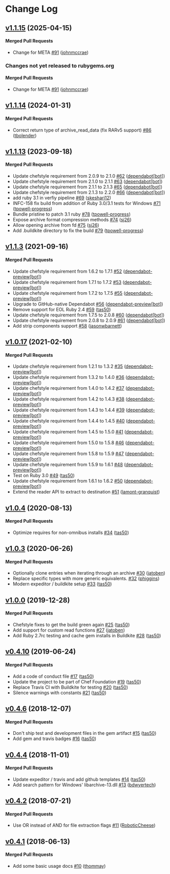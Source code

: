 <!-- usage documentation: http://expeditor-docs.es.chef.io/configuration/changelog/ -->
# Change Log

<!-- latest_release 1.1.15 -->
## [v1.1.15](https://github.com/chef/ffi-libarchive/tree/v1.1.15) (2025-04-15)

#### Merged Pull Requests
- Change for META [#91](https://github.com/chef/ffi-libarchive/pull/91) ([johnmccrae](https://github.com/johnmccrae))
<!-- latest_release -->

<!-- release_rollup since=1.1.14 -->
### Changes not yet released to rubygems.org

#### Merged Pull Requests
- Change for META [#91](https://github.com/chef/ffi-libarchive/pull/91) ([johnmccrae](https://github.com/johnmccrae)) <!-- 1.1.15 -->
<!-- release_rollup -->

<!-- latest_stable_release -->
## [v1.1.14](https://github.com/chef/ffi-libarchive/tree/v1.1.14) (2024-01-31)

#### Merged Pull Requests
- Correct return type of archive_read_data (fix RARv5 support) [#86](https://github.com/chef/ffi-libarchive/pull/86) ([tbolender](https://github.com/tbolender))

## [v1.1.13](https://github.com/chef/ffi-libarchive/tree/v1.1.13) (2023-09-18)

#### Merged Pull Requests
- Update chefstyle requirement from 2.0.9 to 2.1.0 [#62](https://github.com/chef/ffi-libarchive/pull/62) ([dependabot[bot]](https://github.com/dependabot[bot]))
- Update chefstyle requirement from 2.1.0 to 2.1.1 [#63](https://github.com/chef/ffi-libarchive/pull/63) ([dependabot[bot]](https://github.com/dependabot[bot]))
- Update chefstyle requirement from 2.1.1 to 2.1.3 [#65](https://github.com/chef/ffi-libarchive/pull/65) ([dependabot[bot]](https://github.com/dependabot[bot]))
- Update chefstyle requirement from 2.1.3 to 2.2.0 [#66](https://github.com/chef/ffi-libarchive/pull/66) ([dependabot[bot]](https://github.com/dependabot[bot]))
- add ruby 3.1 in verfiy pipeline [#69](https://github.com/chef/ffi-libarchive/pull/69) ([skeshari12](https://github.com/skeshari12))
- INFC-158 fix build from addition of Ruby 3.0/3.1 tests for Windows [#71](https://github.com/chef/ffi-libarchive/pull/71) ([tpowell-progress](https://github.com/tpowell-progress))
- Bundle pristine to patch 3.1 ruby [#78](https://github.com/chef/ffi-libarchive/pull/78) ([tpowell-progress](https://github.com/tpowell-progress))
- Expose archive format compression methods [#74](https://github.com/chef/ffi-libarchive/pull/74) ([sj26](https://github.com/sj26))
- Allow opening archive from fd [#75](https://github.com/chef/ffi-libarchive/pull/75) ([sj26](https://github.com/sj26))
- Add .buildkite directory to fix the build [#79](https://github.com/chef/ffi-libarchive/pull/79) ([tpowell-progress](https://github.com/tpowell-progress))

## [v1.1.3](https://github.com/chef/ffi-libarchive/tree/v1.1.3) (2021-09-16)

#### Merged Pull Requests
- Update chefstyle requirement from 1.6.2 to 1.7.1 [#52](https://github.com/chef/ffi-libarchive/pull/52) ([dependabot-preview[bot]](https://github.com/dependabot-preview[bot]))
- Update chefstyle requirement from 1.7.1 to 1.7.2 [#53](https://github.com/chef/ffi-libarchive/pull/53) ([dependabot-preview[bot]](https://github.com/dependabot-preview[bot]))
- Update chefstyle requirement from 1.7.2 to 1.7.5 [#55](https://github.com/chef/ffi-libarchive/pull/55) ([dependabot-preview[bot]](https://github.com/dependabot-preview[bot]))
- Upgrade to GitHub-native Dependabot [#56](https://github.com/chef/ffi-libarchive/pull/56) ([dependabot-preview[bot]](https://github.com/dependabot-preview[bot]))
- Remove support for EOL Ruby 2.4 [#59](https://github.com/chef/ffi-libarchive/pull/59) ([tas50](https://github.com/tas50))
- Update chefstyle requirement from 1.7.5 to 2.0.8 [#60](https://github.com/chef/ffi-libarchive/pull/60) ([dependabot[bot]](https://github.com/dependabot[bot]))
- Update chefstyle requirement from 2.0.8 to 2.0.9 [#61](https://github.com/chef/ffi-libarchive/pull/61) ([dependabot[bot]](https://github.com/dependabot[bot]))
- Add strip components support [#58](https://github.com/chef/ffi-libarchive/pull/58) ([jasonwbarnett](https://github.com/jasonwbarnett))

## [v1.0.17](https://github.com/chef/ffi-libarchive/tree/v1.0.17) (2021-02-10)

#### Merged Pull Requests
- Update chefstyle requirement from 1.2.1 to 1.3.2 [#35](https://github.com/chef/ffi-libarchive/pull/35) ([dependabot-preview[bot]](https://github.com/dependabot-preview[bot]))
- Update chefstyle requirement from 1.3.2 to 1.4.0 [#36](https://github.com/chef/ffi-libarchive/pull/36) ([dependabot-preview[bot]](https://github.com/dependabot-preview[bot]))
- Update chefstyle requirement from 1.4.0 to 1.4.2 [#37](https://github.com/chef/ffi-libarchive/pull/37) ([dependabot-preview[bot]](https://github.com/dependabot-preview[bot]))
- Update chefstyle requirement from 1.4.2 to 1.4.3 [#38](https://github.com/chef/ffi-libarchive/pull/38) ([dependabot-preview[bot]](https://github.com/dependabot-preview[bot]))
- Update chefstyle requirement from 1.4.3 to 1.4.4 [#39](https://github.com/chef/ffi-libarchive/pull/39) ([dependabot-preview[bot]](https://github.com/dependabot-preview[bot]))
- Update chefstyle requirement from 1.4.4 to 1.4.5 [#40](https://github.com/chef/ffi-libarchive/pull/40) ([dependabot-preview[bot]](https://github.com/dependabot-preview[bot]))
- Update chefstyle requirement from 1.4.5 to 1.5.0 [#41](https://github.com/chef/ffi-libarchive/pull/41) ([dependabot-preview[bot]](https://github.com/dependabot-preview[bot]))
- Update chefstyle requirement from 1.5.0 to 1.5.8 [#46](https://github.com/chef/ffi-libarchive/pull/46) ([dependabot-preview[bot]](https://github.com/dependabot-preview[bot]))
- Update chefstyle requirement from 1.5.8 to 1.5.9 [#47](https://github.com/chef/ffi-libarchive/pull/47) ([dependabot-preview[bot]](https://github.com/dependabot-preview[bot]))
- Update chefstyle requirement from 1.5.9 to 1.6.1 [#48](https://github.com/chef/ffi-libarchive/pull/48) ([dependabot-preview[bot]](https://github.com/dependabot-preview[bot]))
- Test on Ruby 3.0 [#49](https://github.com/chef/ffi-libarchive/pull/49) ([tas50](https://github.com/tas50))
- Update chefstyle requirement from 1.6.1 to 1.6.2 [#50](https://github.com/chef/ffi-libarchive/pull/50) ([dependabot-preview[bot]](https://github.com/dependabot-preview[bot]))
- Extend the reader API to extract to destination [#51](https://github.com/chef/ffi-libarchive/pull/51) ([lamont-granquist](https://github.com/lamont-granquist))

## [v1.0.4](https://github.com/chef/ffi-libarchive/tree/v1.0.4) (2020-08-13)

#### Merged Pull Requests
- Optimize requires for non-omnibus installs [#34](https://github.com/chef/ffi-libarchive/pull/34) ([tas50](https://github.com/tas50))

## [v1.0.3](https://github.com/chef/ffi-libarchive/tree/v1.0.3) (2020-06-26)

#### Merged Pull Requests
- Optionally clone entries when iterating through an archive [#30](https://github.com/chef/ffi-libarchive/pull/30) ([jatoben](https://github.com/jatoben))
- Replace specific types with more generic equivalents. [#32](https://github.com/chef/ffi-libarchive/pull/32) ([phiggins](https://github.com/phiggins))
- Modern expeditor / buildkite setup [#33](https://github.com/chef/ffi-libarchive/pull/33) ([tas50](https://github.com/tas50))

## [v1.0.0](https://github.com/chef/ffi-libarchive/tree/v1.0.0) (2019-12-28)

#### Merged Pull Requests
- Chefstyle fixes to get the build green again [#25](https://github.com/chef/ffi-libarchive/pull/25) ([tas50](https://github.com/tas50))
- Add support for custom read functions [#27](https://github.com/chef/ffi-libarchive/pull/27) ([jatoben](https://github.com/jatoben))
-  Add Ruby 2.7rc testing and cache gem installs in Buildkite [#28](https://github.com/chef/ffi-libarchive/pull/28) ([tas50](https://github.com/tas50))

## [v0.4.10](https://github.com/chef/ffi-libarchive/tree/v0.4.10) (2019-06-24)

#### Merged Pull Requests
- Add a code of conduct file [#17](https://github.com/chef/ffi-libarchive/pull/17) ([tas50](https://github.com/tas50))
- Update the project to be part of Chef Foundation [#19](https://github.com/chef/ffi-libarchive/pull/19) ([tas50](https://github.com/tas50))
- Replace Travis CI with Buildkite for testing [#20](https://github.com/chef/ffi-libarchive/pull/20) ([tas50](https://github.com/tas50))
- Silence warnings with constants [#21](https://github.com/chef/ffi-libarchive/pull/21) ([tas50](https://github.com/tas50))

## [v0.4.6](https://github.com/chef/ffi-libarchive/tree/v0.4.6) (2018-12-07)

#### Merged Pull Requests
- Don&#39;t ship test and development files in the gem artifact [#15](https://github.com/chef/ffi-libarchive/pull/15) ([tas50](https://github.com/tas50))
- Add gem and travis badges [#16](https://github.com/chef/ffi-libarchive/pull/16) ([tas50](https://github.com/tas50))

## [v0.4.4](https://github.com/chef/ffi-libarchive/tree/v0.4.4) (2018-11-01)

#### Merged Pull Requests
- Update expeditor / travis and add github templates [#14](https://github.com/chef/ffi-libarchive/pull/14) ([tas50](https://github.com/tas50))
- Add search pattern for Windows&#39; libarchive-13.dll [#13](https://github.com/chef/ffi-libarchive/pull/13) ([bdwyertech](https://github.com/bdwyertech))

## [v0.4.2](https://github.com/chef/ffi-libarchive/tree/v0.4.2) (2018-07-21)

#### Merged Pull Requests
- Use OR instead of AND for file extraction flags [#11](https://github.com/chef/ffi-libarchive/pull/11) ([RoboticCheese](https://github.com/RoboticCheese))

## [v0.4.1](https://github.com/chef/ffi-libarchive/tree/v0.4.1) (2018-06-13)

#### Merged Pull Requests
- Add some basic usage docs [#10](https://github.com/chef/ffi-libarchive/pull/10) ([thommay](https://github.com/thommay))